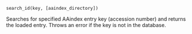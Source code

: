 ```
search_id(key, [aaindex_directory])
```

Searches for specified AAindex entry key (accession number) and returns the loaded entry. Throws an error if the key is not in the database.
